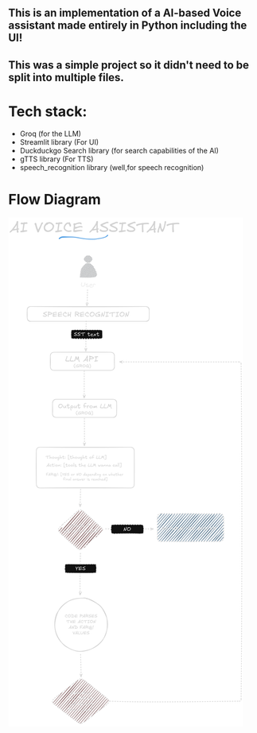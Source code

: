 ## This is an implementation of a AI-based Voice assistant made entirely in Python including the UI!
## This was a simple project so it didn't need to be split into multiple files.
# Tech stack:
- Groq (for the LLM)
- Streamlit library (For UI)
- Duckduckgo Search library (for search capabilities of the AI)
- gTTS library (For TTS)
- speech_recognition library (well,for speech recognition)
# Flow Diagram
![Diagram](Untitled-2025-04-25-1207.png)
